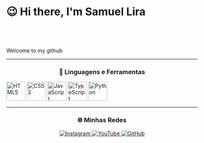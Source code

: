 <h1>😉 Hi there, I'm Samuel Lira</h1>

<p style="color:#ffffff; font-size:24px;"><strong>Student | Developer
</strong></p>
<p>
Welcome to my github
</p>

---

<!-- Ícones das linguagens/plataformas -->
<h3 align="center">🚀 Linguagens e Ferramentas</h3>

<p>
  <img src="https://cdn.jsdelivr.net/gh/devicons/devicon/icons/html5/html5-original.svg" alt="HTML5" width="50" height="50"/>
  <img src="https://cdn.jsdelivr.net/gh/devicons/devicon/icons/css3/css3-original.svg" alt="CSS3" width="50" height="50"/>
  <img src="https://cdn.jsdelivr.net/gh/devicons/devicon/icons/javascript/javascript-original.svg" alt="JavaScript" width="50" height="50"/>
  <img src="https://cdn.jsdelivr.net/gh/devicons/devicon@latest/icons/typescript/typescript-original.svg" alt="TypeScript" width="50" height="50"/>
  <img src="https://cdn.jsdelivr.net/gh/devicons/devicon/icons/python/python-original.svg" alt="Python" width="50" height="50"/>
</p>

---

<!-- Links para redes sociais -->
<h3 align="center">🌐 Minhas Redes</h3>

<p align="center">
  <a href="https://instagram.com/seu_instagram" target="_blank">
    <img src="https://img.shields.io/badge/Instagram-E4405F?style=for-the-badge&logo=instagram&logoColor=white" alt="Instagram"/>
  </a>
  <a href="https://youtube.com/@seu_canal" target="_blank">
    <img src="https://img.shields.io/badge/YouTube-FF0000?style=for-the-badge&logo=youtube&logoColor=white" alt="YouTube"/>
  </a>
  <a href="https://github.com/seu_usuario" target="_blank">
    <img src="https://img.shields.io/badge/GitHub-100000?style=for-the-badge&logo=github&logoColor=white" alt="GitHub"/>
  </a>
</p>